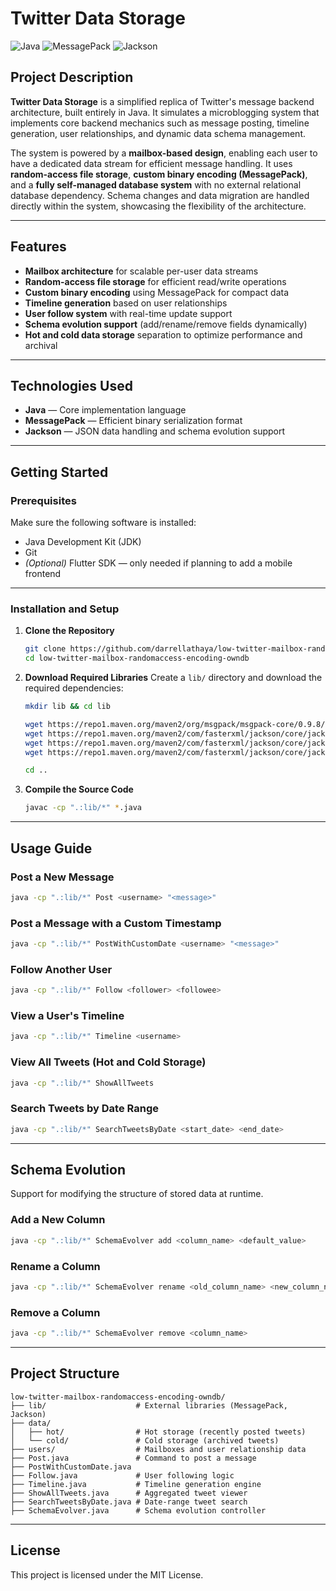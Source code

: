 # Twitter Data Storage

![Java](https://img.shields.io/badge/Java-ED8B00?style=for-the-badge&logo=openjdk&logoColor=white)
![MessagePack](https://img.shields.io/badge/MessagePack-8B4513?style=for-the-badge)
![Jackson](https://img.shields.io/badge/Jackson-3E7EBF?style=for-the-badge)


## Project Description

**Twitter Data Storage** is a simplified replica of Twitter's message backend architecture, built entirely in Java. It simulates a microblogging system that implements core backend mechanics such as message posting, timeline generation, user relationships, and dynamic data schema management.

The system is powered by a **mailbox-based design**, enabling each user to have a dedicated data stream for efficient message handling. It uses **random-access file storage**, **custom binary encoding (MessagePack)**, and a **fully self-managed database system** with no external relational database dependency. Schema changes and data migration are handled directly within the system, showcasing the flexibility of the architecture.

---

## Features

- **Mailbox architecture** for scalable per-user data streams  
- **Random-access file storage** for efficient read/write operations  
- **Custom binary encoding** using MessagePack for compact data  
- **Timeline generation** based on user relationships  
- **User follow system** with real-time update support  
- **Schema evolution support** (add/rename/remove fields dynamically)  
- **Hot and cold data storage** separation to optimize performance and archival  

---

## Technologies Used

- **Java** — Core implementation language  
- **MessagePack** — Efficient binary serialization format  
- **Jackson** — JSON data handling and schema evolution support  

---

## Getting Started

### Prerequisites

Make sure the following software is installed:

- Java Development Kit (JDK)
- Git
- *(Optional)* Flutter SDK — only needed if planning to add a mobile frontend

---

### Installation and Setup

1. **Clone the Repository**
   ```bash
   git clone https://github.com/darrellathaya/low-twitter-mailbox-randomaccess-encoding-owndb.git
   cd low-twitter-mailbox-randomaccess-encoding-owndb
   ```

2. **Download Required Libraries**
   Create a `lib/` directory and download the required dependencies:
   ```bash
   mkdir lib && cd lib

   wget https://repo1.maven.org/maven2/org/msgpack/msgpack-core/0.9.8/msgpack-core-0.9.8.jar
   wget https://repo1.maven.org/maven2/com/fasterxml/jackson/core/jackson-databind/2.15.3/jackson-databind-2.15.3.jar
   wget https://repo1.maven.org/maven2/com/fasterxml/jackson/core/jackson-core/2.15.3/jackson-core-2.15.3.jar
   wget https://repo1.maven.org/maven2/com/fasterxml/jackson/core/jackson-annotations/2.15.3/jackson-annotations-2.15.3.jar

   cd ..
   ```

3. **Compile the Source Code**
   ```bash
   javac -cp ".:lib/*" *.java
   ```

---

## Usage Guide

### Post a New Message
```bash
java -cp ".:lib/*" Post <username> "<message>"
```

### Post a Message with a Custom Timestamp
```bash
java -cp ".:lib/*" PostWithCustomDate <username> "<message>"
```

### Follow Another User
```bash
java -cp ".:lib/*" Follow <follower> <followee>
```

### View a User's Timeline
```bash
java -cp ".:lib/*" Timeline <username>
```

### View All Tweets (Hot and Cold Storage)
```bash
java -cp ".:lib/*" ShowAllTweets
```

### Search Tweets by Date Range
```bash
java -cp ".:lib/*" SearchTweetsByDate <start_date> <end_date>
```

---

## Schema Evolution

Support for modifying the structure of stored data at runtime.

### Add a New Column
```bash
java -cp ".:lib/*" SchemaEvolver add <column_name> <default_value>
```

### Rename a Column
```bash
java -cp ".:lib/*" SchemaEvolver rename <old_column_name> <new_column_name>
```

### Remove a Column
```bash
java -cp ".:lib/*" SchemaEvolver remove <column_name>
```

---

## Project Structure

```
low-twitter-mailbox-randomaccess-encoding-owndb/
├── lib/                    # External libraries (MessagePack, Jackson)
├── data/
│   ├── hot/                # Hot storage (recently posted tweets)
│   └── cold/               # Cold storage (archived tweets)
├── users/                  # Mailboxes and user relationship data
├── Post.java               # Command to post a message
├── PostWithCustomDate.java
├── Follow.java             # User following logic
├── Timeline.java           # Timeline generation engine
├── ShowAllTweets.java      # Aggregated tweet viewer
├── SearchTweetsByDate.java # Date-range tweet search
├── SchemaEvolver.java      # Schema evolution controller
```

---

## License

This project is licensed under the MIT License.
